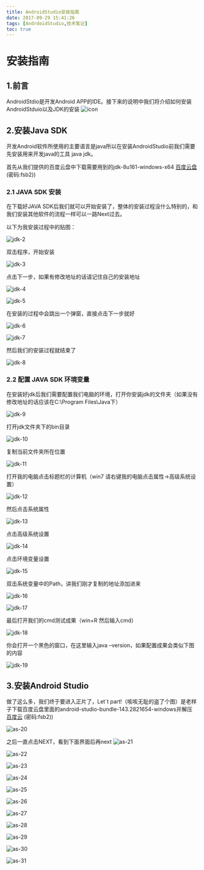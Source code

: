 ```yaml
---
title: AndroidStudio安装指南
date: 2017-09-29 15:41:26
tags: [AndrdoidStudio,技术笔记]
toc: true
---
```

# 安装指南

## 1.前言

AndroidStdio是开发Android APP的IDE。接下来的说明中我们将介绍如何安装AndroidStduio以及JDK的安装
![icon](http://ok33lph8y.bkt.clouddn.com/1.png)

<!-- more -->

## 2.安装Java SDK

开发Android软件所使用的主要语言是java所以在安装AndroidStudio前我们需要先安装用来开发java的工具 java jdk。

首先从我们提供的百度云盘中下载需要用到的jdk-8u161-windows-x64
[百度云盘](https://pan.baidu.com/s/15DkD9Ommh1TKumCcWUNdLw) (密码:fsb2))



### 2.1 JAVA SDK 安装

在下载好JAVA SDK后我们就可以开始安装了，整体的安装过程没什么特别的，和我们安装其他软件的流程一样可以一路Next过去。

以下为我安装过程中的贴图：



![jdk-2](http://ok33lph8y.bkt.clouddn.com/2.png)

双击程序，开始安装

![jdk-3](http://ok33lph8y.bkt.clouddn.com/3.png)

点击下一步，如果有修改地址的话请记住自己的安装地址

![jdk-4](http://ok33lph8y.bkt.clouddn.com/4.png)

![jdk-5](http://ok33lph8y.bkt.clouddn.com/5.png)

在安装的过程中会跳出一个弹窗，直接点击下一步就好

![jdk-6](http://ok33lph8y.bkt.clouddn.com/6.png)

![jdk-7](http://ok33lph8y.bkt.clouddn.com/7.png)

然后我们的安装过程就结束了

![jdk-8](http://ok33lph8y.bkt.clouddn.com/8.png)
### 2.2 配置 JAVA SDK 环境变量

在安装好jdk后我们需要配置我们电脑的环境，打开你安装jdk的文件夹（如果没有修改地址的话应该在C:\Program Files\Java下）

![jdk-9](http://ok33lph8y.bkt.clouddn.com/9.png)

打开jdk文件夹下的bin目录

![jdk-10](http://ok33lph8y.bkt.clouddn.com/10.png)

复制当前文件夹所在位置

![jdk-11](http://ok33lph8y.bkt.clouddn.com/11.png)

打开我的电脑点击标题栏的计算机（win7 请右键我的电脑点击属性->高级系统设置）

![jdk-12](http://ok33lph8y.bkt.clouddn.com/12.png)

然后点击系统属性

![jdk-13](http://ok33lph8y.bkt.clouddn.com/13.png)

点击高级系统设置

![jdk-14](http://ok33lph8y.bkt.clouddn.com/14.png)

点击环境变量设置

![jdk-15](http://ok33lph8y.bkt.clouddn.com/15.png)

双击系统变量中的Path，讲我们刚才复制的地址添加进来

![jdk-16](http://ok33lph8y.bkt.clouddn.com/16.png)

![jdk-17](http://ok33lph8y.bkt.clouddn.com/17.png)

最后打开我们的cmd测试成果（win+R  然后输入cmd）

![jdk-18](http://ok33lph8y.bkt.clouddn.com/18.png)

你会打开一个黑色的窗口，在这里输入java –version，如果配置成果会类似下图的内容

![jdk-19](http://ok33lph8y.bkt.clouddn.com/19.png)

## 3.安装Android Studio

做了这么多，我们终于要进入正片了，Let`t part!（咳咳无耻的盗了个图）是老样子下载百度云盘里面的android-studio-bundle-143.2821654-windows并解压
[百度云](https://pan.baidu.com/s/15DkD9Ommh1TKumCcWUNdLw) (密码:fsb2))

![as-20](http://ok33lph8y.bkt.clouddn.com/20.png)

之后一直点击NEXT，看到下面界面后再next
![as-21](http://ok33lph8y.bkt.clouddn.com/21.png)


![as-22](http://ok33lph8y.bkt.clouddn.com/20.png)

![as-23](http://ok33lph8y.bkt.clouddn.com/20.png)


![as-24](http://ok33lph8y.bkt.clouddn.com/20.png)


![as-25](http://ok33lph8y.bkt.clouddn.com/20.png)


![as-26](http://ok33lph8y.bkt.clouddn.com/20.png)


![as-27](http://ok33lph8y.bkt.clouddn.com/20.png)


![as-28](http://ok33lph8y.bkt.clouddn.com/20.png)

![as-29](http://ok33lph8y.bkt.clouddn.com/20.png)

![as-30](http://ok33lph8y.bkt.clouddn.com/20.png)

![as-31](http://ok33lph8y.bkt.clouddn.com/20.png)




















































































































































































































